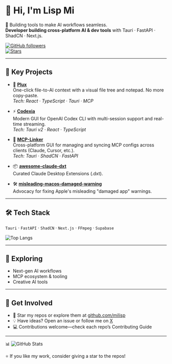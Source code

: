 # 👋 Hi, I'm Lisp Mi  

🚀 Building tools to make AI workflows seamless.  
**Developer building cross-platform AI & dev tools** with Tauri · FastAPI · ShadCN · Next.js.  

[![GitHub followers](https://img.shields.io/github/followers/milisp?label=Follow&style=social)](https://github.com/milisp)  
[![Stars](https://img.shields.io/github/stars/milisp?affiliations=OWNER%2CCOLLABORATOR&style=social)](https://github.com/milisp?tab=repositories)  

---

## 🚀 Key Projects  

- 🔮 [**Plux**](https://github.com/milisp/plux)  
  One-click file-to-AI context with a visual file tree and notepad. No more copy-paste.  
  *Tech: React · TypeScript · Tauri · MCP*

- ⚡ [**Codexia**](https://github.com/milisp/codexia)  
  Modern GUI for OpenAI Codex CLI with multi-session support and real-time streaming.  
  *Tech: Tauri v2 · React · TypeScript*

- 🔗 [**MCP-Linker**](https://github.com/milisp/mcp-linker)  
  Cross-platform GUI for managing and syncing MCP configs across clients (Claude, Cursor, etc.).  
  *Tech: Tauri · ShadCN · FastAPI*

- 📦 [**awesome-claude-dxt**](https://github.com/milisp/awesome-claude-dxt)  
  Curated Claude Desktop Extensions (.dxt).

- 🛠 [**misleading-macos-damaged-warning**](https://github.com/milisp/misleading-macos-damaged-warning)  
  Advocacy for fixing Apple's misleading "damaged app" warnings.

---

## 🛠 Tech Stack  

`Tauri` · `FastAPI` · `ShadCN` · `Next.js` · `FFmpeg` · `Supabase`  

![Top Langs](https://github-readme-stats.vercel.app/api/top-langs/?username=milisp&layout=compact&theme=radical)  

---

## 🌱 Exploring  

- Next-gen AI workflows  
- MCP ecosystem & tooling  
- Creative AI tools  

---

## 🤝 Get Involved  

- 🌟 Star my repos or explore them at [github.com/milisp](https://github.com/milisp)  
- 💡 Have ideas? Open an issue or follow me on [X](https://x.com/lisp_mi)  
- 💻 Contributions welcome—check each repo’s Contributing Guide  

---

📊 ![GitHub Stats](https://github-readme-stats.vercel.app/api?username=milisp&show_icons=true&theme=radical)  

⭐️ If you like my work, consider giving a star to the repos!